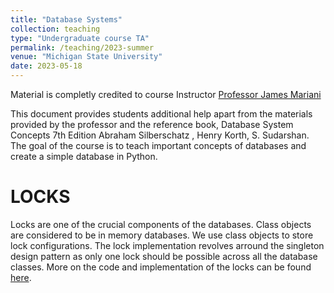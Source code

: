 ```yaml
---
title: "Database Systems"
collection: teaching
type: "Undergraduate course TA"
permalink: /teaching/2023-summer
venue: "Michigan State University"
date: 2023-05-18
---
```

Material is completly credited to course Instructor  [Professor James Mariani](https://www.linkedin.com/in/jmm755)

This document provides students additional help apart from the materials provided by the professor and the reference book, Database System Concepts 7th Edition Abraham Silberschatz , Henry Korth, S. Sudarshan. The goal of the course is to teach important concepts of databases and create a simple database in Python. 
# LOCKS
Locks are one of the crucial components of the databases. Class objects are considered to be in memory databases. We use class objects to store lock configurations. The lock implementation revolves arround the singleton design pattern as only one lock should be possible across all the database classes. More on the code and implementation of the locks can be found [here](_pages/480_locks.md).